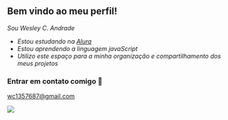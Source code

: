 ## Bem vindo ao meu perfil! 
_Sou Wesley C. Andrade_

- _Estou estudando na [Alura](https://www.alura.com.br/)_
- _Estou aprendendo a linguagem javaScript_
- _Utilizo este espaço para a minha organização e compartilhamento dos meus projetos_

### Entrar em contato comigo 📧
wc1357687@gmail.com


![](https://media.tenor.com/Bo1UVFUD06cAAAAM/solo-leveling-sung-jin-woo.gif)
